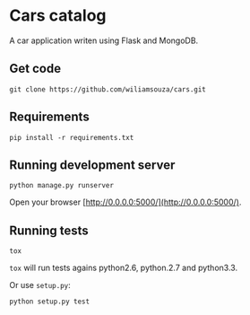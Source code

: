Cars catalog
============

A car application writen using Flask and MongoDB.

Get code
--------

```
git clone https://github.com/wiliamsouza/cars.git
```

Requirements
------------

```
pip install -r requirements.txt
```

Running development server
--------------------------

```
python manage.py runserver
```

Open your browser [http://0.0.0.0:5000/](http://0.0.0.0:5000/).

Running tests
-------------

```
tox
```

`tox` will run tests agains python2.6, python.2.7 and python3.3.

Or use `setup.py`:

```
python setup.py test
```
